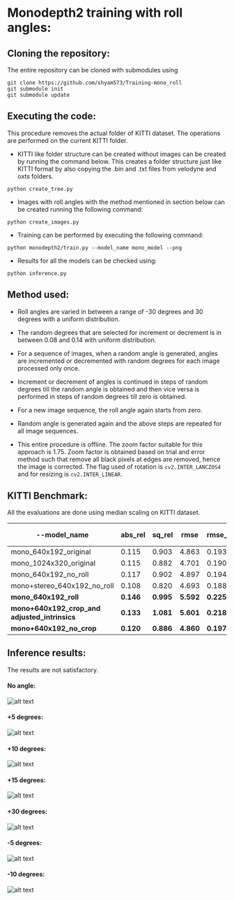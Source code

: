 
# Monodepth2 training with roll angles:

## Cloning the repository:

The entire repository can be cloned with submodules using
```
git clone https://github.com/shyam573/Training-mono_roll
git submodule init
git submodule update
```

## Executing the code:

This procedure removes the actual folder of KITTI dataset. The operations are performed on the current KITTI folder.

- KITTI like folder structure can be created without images can be created by running the command below. This creates a folder structure just like KITTI format by also copying the .bin and .txt files from velodyne and oxts folders.
```
python create_tree.py
```

- Images with roll angles with the method mentioned in section below can be created running the following command:
```
python create_images.py
```

- Training can be performed by executing the following command:
```
python monodepth2/train.py --model_name mono_model --png
```

- Results for all the models can be checked using:
```
python inference.py
```

## Method used:

- Roll angles are varied in between a range of -30 degrees and 30 degrees with a uniform distribution.

- The random degrees that are selected for increment or decrement is in between 0.08 and 0.14 with uniform distribution.

- For a sequence of images, when a random angle is generated, angles are incremented or decremented with random degrees for each image processed only once.

- Increment or decrement of angles is continued in steps of random degrees till the random angle is obtained and then vice versa is performed in steps of random degrees till zero is obtained.

- For a new image sequence, the roll angle again starts from zero.

- Random angle is generated again and the above steps are repeated for all image sequences.

- This entire procedure is offline. The zoom factor suitable for this approach is 1.75. Zoom factor is obtained based on trial and error method such that remove all black pixels at edges are removed, hence the image is corrected. The flag used of rotation is `cv2.INTER_LANCZOS4` and for resizing is `cv2.INTER_LINEAR`.

## KITTI Benchmark:

All the evaluations are done using median scaling on KITTI dataset.

| --model_name | abs_rel | sq_rel | rmse | rmse_log | delta<1.25 (a1)| delta<1.25<sup>2</sup> (a2) | delta<1.25<sup>3</sup> (a3) |
| --- | --- | --- | --- | --- | --- | --- | --- |
| mono_640x192_original         | 0.115 | 0.903 | 4.863 | 0.193 | 0.877 | 0.959 | 0.981 |
| mono_1024x320_original        | 0.115 | 0.882 | 4.701 | 0.190 | 0.879 | 0.961 | 0.982 |
| mono_640x192_no_roll          | 0.117 | 0.902 | 4.897 | 0.194 | 0.872 | 0.958 | 0.981 |
| mono+stereo_640x192_no_roll   | 0.108 | 0.820 | 4.693 | 0.188 | 0.884 | 0.961 | 0.981 |
| **mono_640x192_roll**         | **0.146** | **0.995** | **5.592** | **0.225** | **0.800** | **0.942** | **0.977** |
| **mono+640x192_crop_and adjusted_intrinsics** | **0.133** | **1.081** | **5.601** | **0.218** | **0.836** | **0.943** | **0.975** |
| **mono+640x192_no_crop**      | **0.120** | **0.886** | **4.860** | **0.197** | **0.869** | **0.958** | **0.981** |



## Inference results:

The results are not satisfactory.


#### No angle:

![alt text](images/out_image_angle_0.jpg)

#### +5 degrees:

![alt text](images/out_image_angle_5.jpg)

#### +10 degrees:

![alt text](images/out_image_angle_10.jpg)

#### +15 degrees:

![alt text](images/out_image_angle_15.jpg)


#### +30 degrees:

![alt text](images/out_image_angle_30.jpg)


#### -5 degrees:

![alt text](images/out_image_angle_-5.jpg)


#### -10 degrees:

![alt text](images/out_image_angle_-10.jpg)
